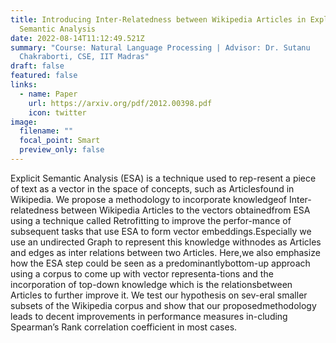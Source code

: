 ```yaml
---
title: Introducing Inter-Relatedness between Wikipedia Articles in Explicit
  Semantic Analysis
date: 2022-08-14T11:12:49.521Z
summary: "Course: Natural Language Processing​ | ​Advisor: Dr. Sutanu
  Chakraborti, CSE, IIT Madras"
draft: false
featured: false
links:
  - name: Paper
    url: https://arxiv.org/pdf/2012.00398.pdf
    icon: twitter
image:
  filename: ""
  focal_point: Smart
  preview_only: false
---
```

Explicit Semantic Analysis (ESA) is a technique used to rep-resent a piece of text as a vector in the space of concepts, such as Articlesfound in Wikipedia. We propose a methodology to incorporate knowledgeof Inter-relatedness between Wikipedia Articles to the vectors obtainedfrom ESA using a technique called Retrofitting to improve the perfor-mance  of  subsequent  tasks  that  use  ESA  to  form  vector  embeddings.Especially we use an undirected Graph to represent this knowledge withnodes as Articles and edges as inter relations between two Articles. Here,we also emphasize how the ESA step could be seen as a predominantlybottom-up approach using a corpus to come up with vector representa-tions and the incorporation of top-down knowledge which is the relationsbetween Articles to further improve it. We test our hypothesis on sev-eral smaller subsets of the Wikipedia corpus and show that our proposedmethodology leads to decent improvements in performance measures in-cluding Spearman’s Rank correlation coefficient in most cases.